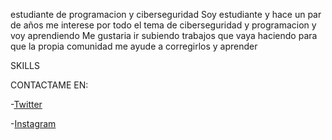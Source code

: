 estudiante de programacion y ciberseguridad
Soy estudiante y hace un par de años me interese por todo el tema de ciberseguridad y programacion y voy aprendiendo
Me gustaria ir subiendo trabajos que vaya haciendo para que la propia comunidad me ayude a corregirlos y aprender

SKILLS
  
CONTACTAME EN:

-[Twitter](https://twitter.com/_freya08)

-[Instagram](https://www.instagram.com/_freya08/)
